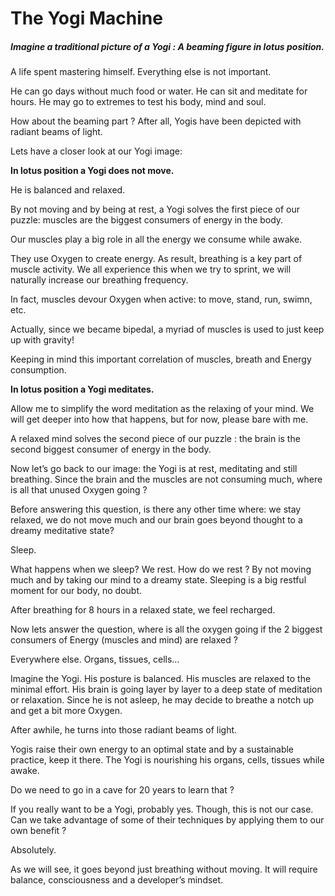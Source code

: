 # The Yogi Machine

##### Imagine a traditional picture of a Yogi : A beaming figure in lotus position. 

A life spent mastering himself. Everything else is not important. 

He can go days without much food or water. He can sit and meditate for hours. He may go to extremes to test his body, mind and soul. 

How about the beaming part ? After all, Yogis have been depicted with radiant beams of light. 

Lets have a closer look at our Yogi image:

**In lotus position a Yogi does not move.** 

He is balanced and relaxed. 

By not moving and by being at rest, a Yogi solves the first piece of our puzzle: muscles are the biggest consumers of energy in the body. 

Our muscles play a big role in all the energy we consume while awake. 

They use Oxygen to create energy. As result, breathing is a key part of muscle activity. We all experience this when we try to sprint, we will naturally increase our breathing frequency. 

In fact, muscles devour Oxygen when active: to move, stand, run, swimn, etc.

Actually, since we became bipedal, a myriad of muscles is used to just keep up with gravity! 

Keeping in mind this important correlation of muscles, breath and Energy consumption. 

**In lotus position a Yogi meditates.** 

Allow me to simplify the word meditation as the relaxing of your mind. We will get deeper into how that happens, but for now, please bare with me. 

A relaxed mind solves the second piece of our puzzle : the brain is the second biggest consumer of energy in the body. 

Now let’s go back to our image: the Yogi is at rest, meditating and still breathing. Since the brain and the muscles are not consuming much, where is all that unused Oxygen going ?

Before answering this question, is there any other time where:
we stay relaxed, we do not move much and our brain goes beyond thought to a dreamy meditative state? 

Sleep. 

What happens when we sleep? We rest. How do we rest ? By not moving much and by taking our mind to a dreamy state. Sleeping is a big restful moment for our body, no doubt. 

After breathing for 8 hours in a relaxed state, we feel recharged. 

Now lets answer the question, where is all the oxygen going if the 2 biggest consumers of Energy (muscles and mind) are relaxed ? 

Everywhere else. Organs, tissues, cells…

Imagine the Yogi. His posture is balanced. His muscles are relaxed to the minimal effort. His brain is going layer by layer to a deep state of meditation or relaxation. Since he is not asleep, he may decide to breathe a notch up and get a bit more Oxygen. 

After awhile, he turns into those radiant beams of light. 

Yogis raise their own energy to an optimal state and by a sustainable practice, keep it there. The Yogi is nourishing his organs, cells, tissues while awake. 

Do we need to go in a cave for 20 years to learn that ? 

If you really want to be a Yogi, probably yes. Though, this is not our case. Can we take advantage of some of their techniques by applying them to our own benefit ? 

Absolutely. 

As we will see, it goes beyond just breathing without moving. It will require balance, consciousness and a developer’s mindset. 

